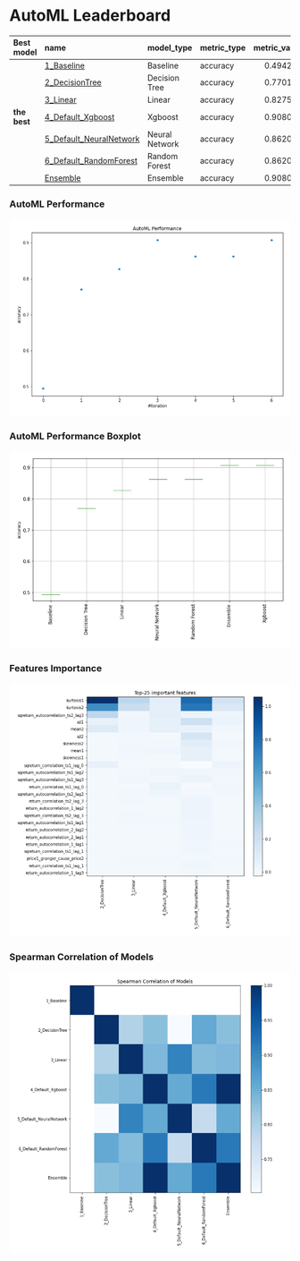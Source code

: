# AutoML Leaderboard

| Best model   | name                                                         | model_type     | metric_type   |   metric_value |   train_time |
|:-------------|:-------------------------------------------------------------|:---------------|:--------------|---------------:|-------------:|
|              | [1_Baseline](1_Baseline/README.md)                           | Baseline       | accuracy      |       0.494253 |        10.12 |
|              | [2_DecisionTree](2_DecisionTree/README.md)                   | Decision Tree  | accuracy      |       0.770115 |        15.13 |
|              | [3_Linear](3_Linear/README.md)                               | Linear         | accuracy      |       0.827586 |        13.97 |
| **the best** | [4_Default_Xgboost](4_Default_Xgboost/README.md)             | Xgboost        | accuracy      |       0.908046 |        14.14 |
|              | [5_Default_NeuralNetwork](5_Default_NeuralNetwork/README.md) | Neural Network | accuracy      |       0.862069 |        11.72 |
|              | [6_Default_RandomForest](6_Default_RandomForest/README.md)   | Random Forest  | accuracy      |       0.862069 |        17.57 |
|              | [Ensemble](Ensemble/README.md)                               | Ensemble       | accuracy      |       0.908046 |         0.36 |

### AutoML Performance
![AutoML Performance](ldb_performance.png)

### AutoML Performance Boxplot
![AutoML Performance Boxplot](ldb_performance_boxplot.png)

### Features Importance
![features importance across models](features_heatmap.png)



### Spearman Correlation of Models
![models spearman correlation](correlation_heatmap.png)

